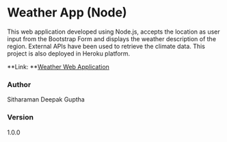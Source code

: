 # Weather App (Node)

This web application developed using Node.js, accepts the location as user input from the Bootstrap Form and displays the weather description of the region. External APIs have been used to retrieve the climate data. This project is also deployed in Heroku platform.

**Link: **[Weather Web Application](https://vzan2012-weather-app.herokuapp.com/)

### Author

Sitharaman Deepak Guptha

### Version

1.0.0
